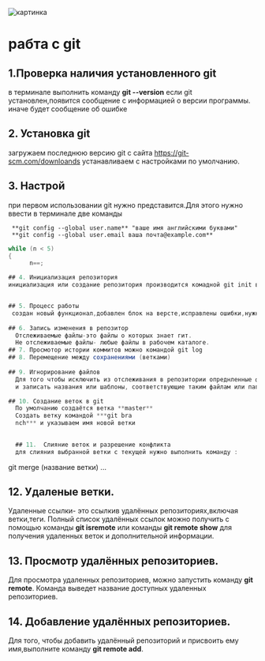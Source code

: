 ![картинка](gQ_PEOTlM1s.jpg)
# рабта с git

## 1.Проверка наличия установленного git
в терминале выполнить команду **git --version**
если git установлен,появится сообщение с информацией о версии программы. иначе будет сообщение об ошибке

## 2. Установка git
загружаем последнюю версию git с сайта https://git-scm.com/downloands
устанавливаем с настройками по умолчанию.

## 3. Настрой
при первом использовании git нужно представится.Для этого нужно ввести в терминале две команды
```
 **git config --global user.name** "ваше имя английскими буквами"
 **git config --global user.email ваша почта@example.com**
```
```c#
while (n < 5)
{
      n==;

## 4. Инициализация репозитория
инициализация или создание репозитория производится комадной git init в директории проэкта.может содержать файлы проэкта   


## 5. Процесс работы
 создан новый функционал,добавлен блок на версте,исправлены ошибки,нужно сохранить код, завершили рабочий день.
 
## 6. Запись изменения в репозитор  
  Отслеживаемые файлы-это файлы о которых знает гит.
  Не отслеживаемые файлы- любые файлы в рабочем каталоге.
## 7. Просмотор истории коммитов можно командой git log
## 8. Перемещение между сохранениями (ветками)
  
## 9. Игнорирование файлов
  Для того чтобы исключить из отслеживания в репозитории опреднленные файлы или папки необходимо создать там файл/ ***.gitIgnore***
  и записать названия или шаблоны, соответствующие таким файлам или папкам.

## 10. Cоздание веток в git
  По умолчанию создаётся ветка **master**
  Создать ветку командой ***git bra
  nch*** и указываем имя новой ветки

  
  ## 11.  Слияние веток и разрешение конфликта
  для слияния выбранной ветки с текущей нужно выполнить команду :
  ```
  git merge (название ветки)
  ...

## 12. Удаленые ветки. 
Удаленные ссылки- это ссылкив удалённых репозиториях,включая ветки,теги. 
Полный список удалённых ссылок можно получить с помощью команды **git isremote** 
или команды **git remote show** для получения удаленных веток и дополнительной информации.

## 13. Просмотр удалённых репозиториев.
Для просмотра удаленных репозиториев, можно запустить команду **git remote**. Команда выведет название доступных удаленных репозиториев.
## 14. Добавление удалённых репозиториев.
Для того, чтобы добавить удалённый репозиторий и присвоить ему имя,выполните команду **git remote add**.




